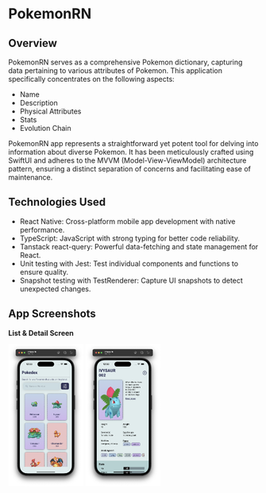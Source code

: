# PokemonRN

## Overview
PokemonRN serves as a comprehensive Pokemon dictionary, capturing data pertaining to various attributes of Pokemon. This application specifically concentrates on the following aspects:

- Name
- Description
- Physical Attributes
- Stats
- Evolution Chain

PokemonRN app represents a straightforward yet potent tool for delving into information about diverse Pokemon. It has been meticulously crafted using SwiftUI and adheres to the MVVM (Model-View-ViewModel) architecture pattern, ensuring a distinct separation of concerns and facilitating ease of maintenance.

## Technologies Used

- React Native: Cross-platform mobile app development with native performance.
- TypeScript: JavaScript with strong typing for better code reliability.
- Tanstack react-query: Powerful data-fetching and state management for React.
- Unit testing with Jest: Test individual components and functions to ensure quality.
- Snapshot testing with TestRenderer: Capture UI snapshots to detect unexpected changes.


## App Screenshots

<p align="left"><strong>List & Detail Screen</strong></p>

<p align="left">
  <img src="Screenshots/Listscreen.png" alt="Splash Screen" width="30%">
  <img src="Screenshots/DetailScreen.png" alt="App Logo" width="30%">
</p>

